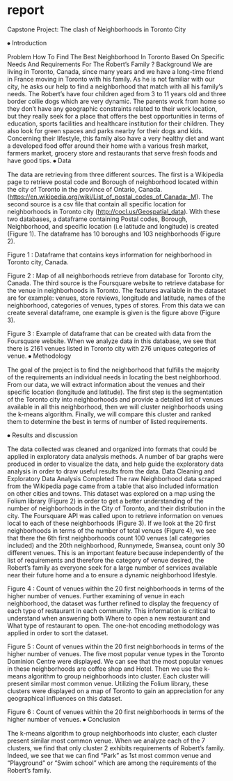 # report
Capstone Project: 
The clash of Neighborhoods in Toronto City 

⦁	Introduction

Problem 
How To Find The Best Neighborhood In Toronto Based On Specific Needs And Requirements For The Robert’s Family ?	
Background
We are living in Toronto, Canada, since many years and we have a long-time friend in France moving in Toronto with his family. As he is not familiar with our city, he asks our help to find a neighborhood that match with all his family’s needs. The Robert’s have four children aged from 3 to 11 years old and three border collie dogs which are very dynamic. The parents work from home so they don’t have any geographic constraints related to their work location, but they really seek for a place that offers the best opportunities in terms of education, sports facilities and healthcare institution for their children. They also look for green spaces and parks nearby for their dogs and kids. Concerning their lifestyle, this family also have a very healthy diet and want a developed food offer around their home with a various fresh market, farmers market, grocery store and restaurants that serve fresh foods and have good tips.
⦁	Data

 The data are retrieving from three different sources. The first is a Wikipedia page to retrieve postal code and Borough of neighborhood located within the city of Toronto in the province of Ontario, Canada. (https://en.wikipedia.org/wiki/List_of_postal_codes_of_Canada:_M). The second source is a csv file that contain all specific location for neighborhoods in Toronto city (http://cocl.us/Geospatial_data). With these two databases, a dataframe containing Postal codes, Borough, Neighborhood, and specific location (i.e latitude and longitude) is created (Figure 1). The dataframe has 10 boroughs and 103 neighborhoods (Figure 2).

 
Figure 1 : Dataframe that contains keys information for neighborhood in Toronto city, Canada. 
 
Figure 2 : Map of all neighborhoods retrieve from database for Toronto city, Canada. 
The third source is the Foursquare website to retrieve database for the venue in neighborhoods in Toronto. The features available in the dataset are for example: venues, store reviews, longitude and latitude, names of the neighborhood, categories of venues, types of stores. From this data we can create several dataframe, one example is given is the figure above (Figure 3). 
  
Figure 3 : Example of dataframe that can be created with data from the Foursquare website. 
When we analyze data in this database, we see that there is 2161 venues listed in Toronto city with 276 uniques categories of venue. 
⦁	Methodology 

The goal of the project is to find the neighborhood that fulfills the majority of the requirements an individual needs in locating the best neighborhood. From our data, we will extract information about the venues and their specific location (longitude and latitude). The first step is the segmentation of the Toronto city into neighborhoods and provide a detailed list of venues available in all this neighborhood, then we will cluster neighborhoods using the k-means algorithm. Finally, we will compare this cluster and ranked them to determine the best in terms of number of listed requirements. 

⦁	Results and discussion

The data collected was cleaned and organized into formats that could be applied in exploratory data analysis methods. A number of bar graphs were produced in order to visualize the data, and help guide the exploratory data analysis in order to draw useful results from the data.
Data Cleaning and Exploratory Data Analysis Completed
The raw Neighborhood data scraped from the Wikipedia page came from a table that also included information on other cities and towns.
This dataset was explored on a map using the Folium library (Figure 2) in order to get a better understanding of the number of neighborhoods in the City of Toronto, and their distribution in the city.
The Foursquare API was called upon to retrieve information on venues local to each of these neighborhoods (Figure 3).
If we look at the 20 first neighborhoods in terms of the number of total venues (Figure 4), we see that there the 6th first neighborhoods count 100 venues (all categories included) and the 20th neighborhood, Runnymede, Swansea, count only 30 different venues. This is an important feature because independently of the list of requirements and therefore the category of venue desired, the Robert’s family as everyone seek for a large number of services available near their future home and a to ensure a dynamic neighborhood lifestyle. 
 
Figure 4 : Count of venues within the 20 first neighborhoods in terms of the higher number of venues.
Further examining of venue in each neighborhood, the dataset was further refined to display the frequency of each type of restaurant in each community. This information is critical to understand when answering both Where to open a new restaurant and What type of restaurant to open. The one-hot encoding methodology was applied in order to sort the dataset.

 	
 

Figure 5 : Count of venues within the 20 first neighborhoods in terms of the higher number of venues.
The five most popular venue types in the Toronto Dominion Centre were displayed. We can see that the most popular venues in these neighborhoods are coffee shop and Hotel. Then we use the k-means algorithm to group neighborhoods into cluster. Each cluster will present similar most common venue. Utilizing the Folium library, these clusters were displayed on a map of Toronto to gain an appreciation for any geographical influences on this dataset.

 
Figure 6 : Count of venues within the 20 first neighborhoods in terms of the higher number of venues.
⦁	Conclusion 

The k-means algorithm to group neighborhoods into cluster, each cluster present similar most common venue. When we analyze each of the 7 clusters, we find that only cluster 2 exhibits requirements of Robert’s family. Indeed, we see that we can find “Park” as 1st most common venue and “Playground” or “Swim school” which are among the requirements of the Robert’s family. 
